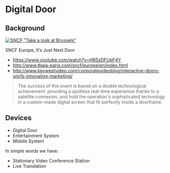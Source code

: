 # Digital Door

## Background

[![SNCF "Take a look at Brussels"](https://img.youtube.com/vi/KDYsHAhPyuQ/0.jpg)](https://www.youtube.com/watch?v=KDYsHAhPyuQ)

SNCF Europe, It’s Just Next Door

- https://www.youtube.com/watch?v=HR5zDFUpF4Y
- http://www.tbwa-paris.com/sncf/europe/en/index.html
- http://www.keywestvideo.com/corporatevideoblog/interactive-doors-sncfs-innovative-marketing/

> The success of this event is based on a double technological achievement: providing a spotless real-time experience thanks to a satellite connexion, and hold the operation's sophisticated technology in a custom-made digital screen that fit perfectly inside a doorframe.

## Devices

- Digital Door
- Entertainment System
- Mobile System

In simple words we have:

- Stationary Video Conference Station
- Live Translation

